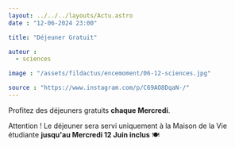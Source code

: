 ```yaml
---
layout: ../../../layouts/Actu.astro
date : "12-06-2024 23:00"

title: "Déjeuner Gratuit"

auteur :
  - sciences

image : "/assets/fildactus/encemoment/06-12-sciences.jpg"

source : "https://www.instagram.com/p/C69AO8DqaN-/"
---
```


Profitez des déjeuners gratuits __chaque Mercredi__.

Attention ! Le déjeuner sera servi uniquement à la Maison de la Vie étudiante __jusqu'au Mercredi 12 Juin inclus__ 🍽